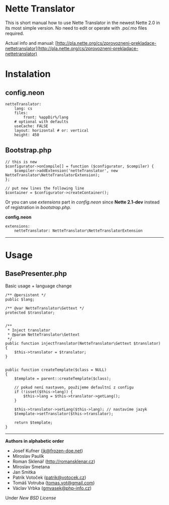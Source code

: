 Nette Translator
===

This is short manual how to use Nette Translator in the newest Nette 2.0 in its most simple version. No need to edit or operate with .po/.mo files required.

Actual info and manual: [http://pla.nette.org/cs/zprovozneni-prekladace-nettetranslator](http://pla.nette.org/cs/zprovozneni-prekladace-nettetranslator)

Instalation
===

config.neon
----
    netteTranslator:
        lang: cs
        files:
            front: %appDir%/lang
		# optional with defaults
		useCache: FALSE
		layout: horizontal # or: vertical
		height: 450


Bootstrap.php
----
    // this is new
    $configurator->onCompile[] = function ($configurator, $compiler) {
        $compiler->addExtension('netteTranslator', new NetteTranslator\NetteTranslatorExtension);
    };
    
    // put new lines the following line
    $container = $configurator->createContainer();


Or you can use *extensions* part in *config.neon* since **Nette 2.1-dev** instead of registration in *bootstrap.php*.

**config.neon**

	extensions:
		netteTranslator: NetteTranslator\NetteTranslatorExtension
    

---


Usage
===

BasePresenter.php
----
Basic usage + language change

    /** @persistent */
    public $lang;
    
    /** @var NetteTranslator\Gettext */
    protected $translator;
    
    
    /**
     * Inject translator
     * @param NetteTranslator\Gettext
     */
    public function injectTranslator(NetteTranslator\Gettext $translator)
    {
        $this->translator = $translator;
    }


    public function createTemplate($class = NULL)
    {
    	$template = parent::createTemplate($class);
    
    	// pokud není nastaven, použijeme defaultní z configu
    	if (!isset($this->lang)) {
    		$this->lang = $this->translator->getLang();
    	}
    
    	$this->translator->setLang($this->lang); // nastavíme jazyk
    	$template->setTranslator($this->translator);
    
    	return $template;
    }



---

**Authors in alphabetic order**

- Josef Kufner (jk@frozen-doe.net)
- Miroslav Paulík
- Roman Sklenář (http://romansklenar.cz)
- Miroslav Smetana
- Jan Smitka
- Patrik Votoček (patrik@votocek.cz)
- Tomáš Votruba (tomas.vot@gmail.com)
- Václav Vrbka (gmvasek@php-info.cz)


Under *New BSD License*